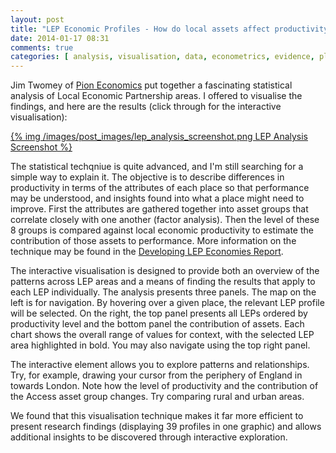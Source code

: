 ```yaml
---
layout: post
title: "LEP Economic Profiles - How do local assets affect productivity"
date: 2014-01-17 08:31
comments: true
categories: [ analysis, visualisation, data, econometrics, evidence, planning, public-sector, research, urban, statistics ]
---
```


Jim Twomey of [Pion Economics](http://www.pion-economics.co.uk/) put together a fascinating statistical analysis of Local Economic Partnership areas. I offered to visualise the findings, and here are the results (click through for the interactive visualisation):

[{% img /images/post_images/lep_analysis_screenshot.png LEP Analysis Screenshot %}](http://infonomics.ltd.uk/lep-profiles/index.html)

<!-- more -->

The statistical techqniue is quite advanced, and I'm still searching for a simple way to explain it. The objective is to describe differences in productivity in terms of the attributes of each place so that performance may be understood, and insights found into what a place might need to improve. First the attributes are gathered together into asset groups that correlate closely with one another (factor analysis). Then the level of these 8 groups is compared against local economic productivity to estimate the contribution of those assets to performance. More information on the technique may be found in the [Developing LEP Economies Report](http://pion-economics.co.uk/cms/resources/uploads/File/LEP_document.pdf).

The interactive visualisation is designed to provide both an overview of the patterns across LEP areas and a means of finding the results that apply to each LEP individually. The analysis presents three panels. The map on the left is for navigation. By hovering over a given place, the relevant LEP profile will be selected. On the right, the top panel presents all LEPs ordered by productivity level and the bottom panel the contribution of assets. Each chart shows the overall range of values for context, with the selected LEP area highlighted in bold. You may also navigate using the top right panel.

The interactive element allows you to explore patterns and relationships. Try, for example, drawing your cursor from the periphery of England in towards London. Note how the level of productivity and the contribution of the Access asset group changes. Try comparing rural and urban areas.

We found that this visualisation technique makes it far more efficient to present research findings (displaying 39 profiles in one graphic) and allows additional insights to be discovered through interactive exploration.
